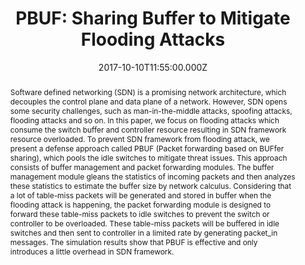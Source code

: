---
title: "PBUF: Sharing Buffer to Mitigate Flooding Attacks"
publication_types:
  - "2"
authors:
  - Changting Lin; Chunming Wu; Yifei Tian; Zhenyu Wen; Shouling Ji
publication_short: The 23rd IEEE International Conference on Parallel and
  Distributed Systems (ICPADS'17). [CCF C; Core B]
abstract: Software defined networking (SDN) is a promising network architecture,
  which decouples the control plane and data plane of a network. However, SDN
  opens some security challenges, such as man-in-the-middle attacks, spoofing
  attacks, flooding attacks and so on. In this paper, we focus on flooding
  attacks which consume the switch buffer and controller resource resulting in
  SDN framework resource overloaded. To prevent SDN framework from flooding
  attack, we present a defense approach called PBUF (Packet forwarding based on
  BUFfer sharing), which pools the idle switches to mitigate threat issues. This
  approach consists of buffer management and packet forwarding modules. The
  buffer management module gleans the statistics of incoming packets and then
  analyzes these statistics to estimate the buffer size by network calculus.
  Considering that a lot of table-miss packets will be generated and stored in
  buffer when the flooding attack is happening, the packet forwarding module is
  designed to forward these table-miss packets to idle switches to prevent the
  switch or controller to be overloaded. These table-miss packets will be
  buffered in idle switches and then sent to controller in a limited rate by
  generating packet_in messages. The simulation results show that PBUF is
  effective and only introduces a little overhead in SDN framework.
draft: false
featured: false
tags:
  - 期刊
slides: null
url_pdf: https://ieeexplore.ieee.org/document/8368388
image:
  caption: ""
  focal_point: ""
  preview_only: false
summary: ""
url_dataset: ""
url_project: ""
url_source: ""
url_video: ""
author_notes: []
doi: ""
publication: The 23rd IEEE International Conference on Parallel and Distributed
  Systems (ICPADS'17). [CCF C; Core B]
projects: []
date: 2017-10-10T11:55:00.000Z
url_slides: ""
publishDate: 2017-01-01T00:00:00.000Z
url_poster: ""
url_code: ""
---